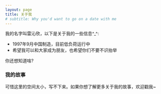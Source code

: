 ```yaml
---
layout: page
title: 关于我
# subtitle: Why you'd want to go on a date with me
---
```


我的名字叫雷沁欣，以下是关于我的一些信息^_^:

- 1997年9月中国制造，目前低负荷运行中
- 希望我可以和大家成为朋友，也希望你们不要不识抬举

你还想知道啥?

### 我的故事

可惜这里的空间太小，写不下来。如果你想了解更多关于我的故事，欢迎戳我~